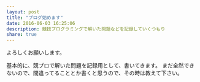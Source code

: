 ```yaml
---
layout: post
title: "ブログ始めます"
date: 2016-06-03 16:25:06
description: 競技プログラミングで解いた問題などを記録していくつもり
share: true
---
```


よろしくお願いします。

基本的に、競プロで解いた問題を記録用として、書いてきます。
まだ全然できないので、間違ってることとか書くと思うので、その時は教えて下さい。
